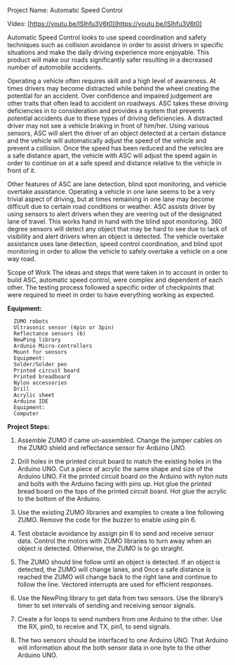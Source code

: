 Project Name: Automatic Speed Control

Video: [https://youtu.be/lSIhfu3V6t0](https://youtu.be/lSIhfu3V6t0)

Automatic Speed Control looks to use speed coordination and safety techniques such as collision avoidance in order to assist drivers in specific situations and make the daily driving experience more enjoyable. This product will make our roads significantly safer resulting in a decreased number of automobile accidents. 

Operating a vehicle often requires skill and a high level of awareness. At times drivers may become distracted while behind the wheel creating the potential for an accident. Over confidence and impaired judgement are other traits that often lead to accident on roadways. ASC takes these driving deficiencies in to consideration and provides a system that prevents potential accidents due to these types of driving deficiencies. A distracted driver may not see a vehicle braking in front of him/her. Using various sensors, ASC will alert the driver of an object detected at a certain distance and the vehicle will automatically adjust the speed of the vehicle and prevent a collision. Once the speed has been reduced and the vehicles are a safe distance apart, the vehicle with ASC will adjust the speed again in order to continue on at a safe speed and distance relative to the vehicle in front of it. 

Other features of ASC are lane detection, blind spot monitoring, and vehicle overtake assistance. Operating a vehicle in one lane seems to be a very trivial aspect of driving, but at times remaining in one lane may become difficult due to certain road conditions or weather. ASC assists driver by using sensors to alert drivers when they are veering out of the designated lane of travel. This works hand in hand with the blind spot monitoring. 360 degree sensors will detect any object that may be hard to see due to lack of visibility and alert drivers when an object is detected. The vehicle overtake assistance uses lane detection, speed control coordination, and blind spot monitoring in order to allow the vehicle to safely overtake a vehicle on a one way road. 


Scope of Work
The ideas and steps that were taken in to account in order to build ASC, automatic speed control, were complex and dependent of each other. The testing process followed a specific order of checkpoints that were required to meet in order to have everything working as expected.

**Equipment:**
       
      ZUMO robots
      Ultrasonic sensor (4pin or 3pin)
      Reflectance sensors (6)
      NewPing library
      Ardunio Micro-controllers
      Mount for sensors
      Equipment:
      Solder/Solder pen
      Printed circuit board
      Printed breadboard
      Nylon accessories
      Drill
      Acrylic sheet
      Arduino IDE
      Equipment:
      Computer

**Project Steps:**

1. Assemble ZUMO if came un-assembled. Change the jumper cables on the ZUMO shield and reflectance sensor for Arduino UNO.

2. Drill holes in the printed circuit board to match the existing holes in the Arduino UNO. Cut a piece of acrylic the same shape and size of the Arduino UNO. Fit the printed circuit board on the Arduino with nylon nuts and bolts with the Arduino facing with pins up. Hot glue the printed bread board on the tops of the printed circuit board. Hot glue the acrylic to the bottom of the Arduino.


3. Use the existing ZUMO libraries and examples to create a line following ZUMO. Remove the code for the buzzer to enable using pin 6.


4. Test obstacle avoidance by assign pin 6 to send and receive sensor data. Control the motors with ZUMO libraries to turn away when an object is detected. Otherwise, the ZUMO is to go straight.


5. The ZUMO should line follow until an object is detected. If an object is detected, the ZUMO will change lanes, and 0nce a safe distance is reached the ZUMO will change back to the right lane and continue to follow the line. Vectored interrupts are used for efficient responses.


6. Use the NewPing library to get data from two sensors. Use the library’s timer to set intervals of sending and receiving sensor signals.

7. Create a for loops to send numbers from one Arduino to the other. Use the RX, pin0, to receive and TX, pin1, to send signals. 

8. The two sensors should be interfaced to one Arduino UNO. That Arduino will information about the both sensor data in one byte to the other Arduino UNO.
